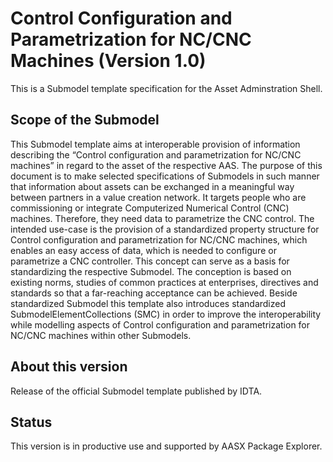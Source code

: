 # Control Configuration and Parametrization for NC/CNC Machines (Version 1.0)

This is a Submodel template specification for the Asset Adminstration Shell.

## Scope of the Submodel 

This Submodel template aims at interoperable provision of information describing the “Control configuration 
and parametrization for NC/CNC machines” in regard to the asset of the respective AAS. The purpose of this 
document is to make selected specifications of Submodels in such manner that information about assets can 
be exchanged in a meaningful way between partners in a value creation network. It targets people who are 
commissioning or integrate Computerized Numerical Control (CNC) machines. Therefore, they need data to 
parametrize the CNC control.
The intended use-case is the provision of a standardized property structure for Control configuration and 
parametrization for NC/CNC machines, which enables an easy access of data, which is needed to configure 
or parametrize a CNC controller.
This concept can serve as a basis for standardizing the respective Submodel. The conception is based on 
existing norms, studies of common practices at enterprises, directives and standards so that a far-reaching 
acceptance can be achieved.
Beside standardized Submodel this template also introduces standardized SubmodelElementCollections 
(SMC) in order to improve the interoperability while modelling aspects of Control configuration and 
parametrization for NC/CNC machines within other Submodels.

## About this version

Release of the official Submodel template published by IDTA.


## Status

This version is in productive use and supported by AASX Package Explorer.
